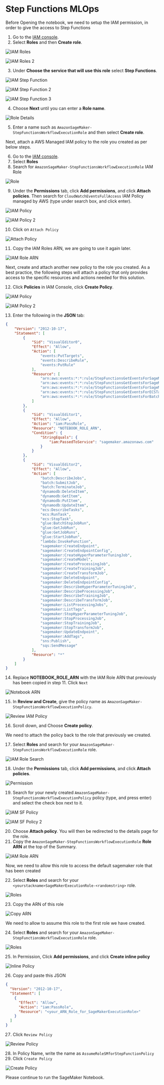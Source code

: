 # Step Functions MLOps

Before Opening the notebook, we need to setup the IAM permission, in order to give the access to Step Functions

1. Go to the [IAM console](https://console.aws.amazon.com/iam/).
2. Select **Roles** and then **Create role**.

![IAM Roles](/Images/StepFunctions/Guide/2.2a.png)

![IAM Roles 2](/Images/StepFunctions/Guide/2.2b.png)


3. Under **Choose the service that will use this role** select **Step Functions**.

![IAM Step Function](/Images/StepFunctions/Guide/2.3a.png)

![IAM Step Function 2](/Images/StepFunctions/Guide/2.3b.png)

![IAM Step Function 3](/Images/StepFunctions/Guide/2.3c.png)


4. Choose **Next** until you can enter a **Role name**.

![Role Details](/Images/StepFunctions/Guide/2.4.png)


5. Enter a name such as `AmazonSageMaker-StepFunctionsWorkflowExecutionRole` and then select **Create role**.

Next, attach a AWS Managed IAM policy to the role you created as per below steps.

6. Go to the [IAM console](https://console.aws.amazon.com/iam/).
7. Select **Roles**
8. Search for `AmazonSageMaker-StepFunctionsWorkflowExecutionRole` IAM Role

![Role](/Images/StepFunctions/Guide/2.8.png)


9. Under the **Permissions** tab, click **Add permissions**, and click **Attach policies**. Then search for `CloudWatchEventsFullAccess` IAM Policy managed by AWS (type under search box, and click enter).

![IAM Policy](/Images/StepFunctions/Guide/2.9a.png)

![IAM Policy 2](/Images/StepFunctions/Guide/2.9b.png)


10. Click on `Attach Policy`

![Attach Policy](/Images/StepFunctions/Guide/2.10.png)


11. Copy the IAM Roles ARN, we are going to use it again later.

![IAM Role ARN](/Images/StepFunctions/Guide/2.11.png)


Next, create and attach another new policy to the role you created. As a best practice, the following steps will attach a policy that only provides access to the specific resources and actions needed for this solution.

12. Click **Policies** in IAM Console, click **Create Policy**.

![IAM Policy](/Images/StepFunctions/Guide/2.12a.png)

![IAM Policy 2](/Images/StepFunctions/Guide/2.12b.png)


13. Enter the following in the **JSON** tab:

```json
{
    "Version": "2012-10-17",
    "Statement": [
        {
            "Sid": "VisualEditor0",
            "Effect": "Allow",
            "Action": [
                "events:PutTargets",
                "events:DescribeRule",
                "events:PutRule"
            ],
            "Resource": [
                "arn:aws:events:*:*:rule/StepFunctionsGetEventsForSageMakerTrainingJobsRule",
                "arn:aws:events:*:*:rule/StepFunctionsGetEventsForSageMakerTransformJobsRule",
                "arn:aws:events:*:*:rule/StepFunctionsGetEventsForSageMakerTuningJobsRule",
                "arn:aws:events:*:*:rule/StepFunctionsGetEventsForECSTaskRule",
                "arn:aws:events:*:*:rule/StepFunctionsGetEventsForBatchJobsRule"
            ]
        },
        {
            "Sid": "VisualEditor1",
            "Effect": "Allow",
            "Action": "iam:PassRole",
            "Resource": "NOTEBOOK_ROLE_ARN",
            "Condition": {
                "StringEquals": {
                    "iam:PassedToService": "sagemaker.amazonaws.com"
                }
            }
        },
        {
            "Sid": "VisualEditor2",
            "Effect": "Allow",
            "Action": [
                "batch:DescribeJobs",
                "batch:SubmitJob",
                "batch:TerminateJob",
                "dynamodb:DeleteItem",
                "dynamodb:GetItem",
                "dynamodb:PutItem",
                "dynamodb:UpdateItem",
                "ecs:DescribeTasks",
                "ecs:RunTask",
                "ecs:StopTask",
                "glue:BatchStopJobRun",
                "glue:GetJobRun",
                "glue:GetJobRuns",
                "glue:StartJobRun",
                "lambda:InvokeFunction",
                "sagemaker:CreateEndpoint",
                "sagemaker:CreateEndpointConfig",
                "sagemaker:CreateHyperParameterTuningJob",
                "sagemaker:CreateModel",
                "sagemaker:CreateProcessingJob",
                "sagemaker:CreateTrainingJob",
                "sagemaker:CreateTransformJob",
                "sagemaker:DeleteEndpoint",
                "sagemaker:DeleteEndpointConfig",
                "sagemaker:DescribeHyperParameterTuningJob",
                "sagemaker:DescribeProcessingJob",
                "sagemaker:DescribeTrainingJob",
                "sagemaker:DescribeTransformJob",
                "sagemaker:ListProcessingJobs",
                "sagemaker:ListTags",
                "sagemaker:StopHyperParameterTuningJob",
                "sagemaker:StopProcessingJob",
                "sagemaker:StopTrainingJob",
                "sagemaker:StopTransformJob",
                "sagemaker:UpdateEndpoint",
                "sagemaker:AddTags",
                "sns:Publish",
                "sqs:SendMessage"
            ],
            "Resource": "*"
        }
    ]
}
```

14. Replace **NOTEBOOK_ROLE_ARN** with the IAM Role ARN that previously has been copied in step 11. Click `Next`

![Notebook ARN](/Images/StepFunctions/Guide/2.14.png)


15. In **Review and Create**, give the policy name as `AmazonSageMaker-StepFunctionsWorkflowExecutionPolicy`.

![Review IAM Policy](/Images/StepFunctions/Guide/2.15.png)


16. Scroll down, and Choose **Create policy**.

We need to attach the policy back to the role that previously we created.

17. Select **Roles** and search for your `AmazonSageMaker-StepFunctionsWorkflowExecutionRole` role.

![IAM Role Search](/Images/StepFunctions/Guide/2.17.png)


18. Under the **Permissions** tab, click **Add permissions**, and click **Attach policies**.

![Permission](/Images/StepFunctions/Guide/2.18.png)


19. Search for your newly created `AmazonSageMaker-StepFunctionsWorkflowExecutionPolicy` policy (type, and press enter) and select the check box next to it.

![IAM SF Policy](/Images/StepFunctions/Guide/2.19a.png)

![IAM SF Policy 2](/Images/StepFunctions/Guide/2.19b.png)


20. Choose **Attach policy**. You will then be redirected to the details page for the role.
21. Copy the `AmazonSageMaker-StepFunctionsWorkflowExecutionRole` **Role ARN** at the top of the Summary.

![IAM Role ARN](/Images/StepFunctions/Guide/2.21.png)


Now, we need to allow this role to access the default sagemaker role that has been created

22. Select **Roles** and search for your `<yourstackname>SageMakerExecutionRole-<randomstring>` role.

![Roles](/Images/StepFunctions/Guide/2.22.png)


23. Copy the ARN of this role

![Copy ARN](/Images/StepFunctions/Guide/2.23.png)


We need to allow to assume this role to the first role we have created.

24. Select **Roles** and search for your `AmazonSageMaker-StepFunctionsWorkflowExecutionRole` role.

![Roles](/Images/StepFunctions/Guide/2.24.png)


25. In Permission, Click **Add permissions**, and click **Create inline policy**

![Inline Policy](/Images/StepFunctions/Guide/2.25.png)


26. Copy and paste this JSON

```json
{
  "Version": "2012-10-17",
  "Statement": [
    {
      "Effect": "Allow",
      "Action": "iam:PassRole",
      "Resource": "<your_ARN_Role_for_SageMakerExecutionRole>"
    }
  ]
}
```


27. Click `Review Policy`

![Review Policy](/Images/StepFunctions/Guide/2.27.png)


28. In Policy Name, write the name as `AssumeRoleSMforStepFunctionPolicy`
29. Click `Create Policy`

![Create Policy](/Images/StepFunctions/Guide/2.29.png)


Please continue to run the SageMaker Notebook.